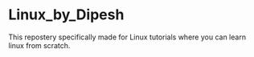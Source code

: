 # Linux_by_Dipesh
This repostery specifically made for Linux tutorials where you can learn linux from scratch. 
